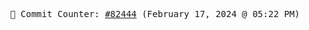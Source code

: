 <p align="center">
    <samp>
        📮 Commit Counter: <a href="https://github.com/Javascript-void0/Javascript-void0/commits/main">#82444</a> (February 17, 2024 @ 05:22 PM)
    </samp>
</p>